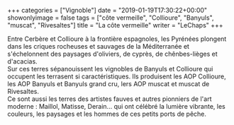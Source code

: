 +++
categories = ["Vignoble"]
date = "2019-01-19T17:30:22+00:00"
showonlyimage = false
tags = ["côte vermeille", "Collioure", "Banyuls", "muscat", "Rivesaltes"]
title = "La côte vermeille"
writer = "LeChaps"
+++

Entre Cerbère et Collioure à la frontière espagnoles, les Pyrénées plongent dans les criques rocheuses et sauvages de la Méditerranée et s'échelonnent des paysages d'oliviers, de cyprès, de chênbes-lièges et d'acacias.  
Sur ces terres sépanouissent les vignobles de Banyuls et Collioure qui occupent les terrasent si caractéristiques. Ils produisent les AOP Collioure, les AOP Banyuls et Banyuls grand cru, lers AOP muscat et muscat de Rivesaltes.  
Ce sont aussi les terres des artistes fauves et autres pionniers de l'art moderne : Maillol, Matisse, Derain... qui ont célébré la lumière vibrante, les couleurs, les paysages et les hommes de ces petits ports de pêche.